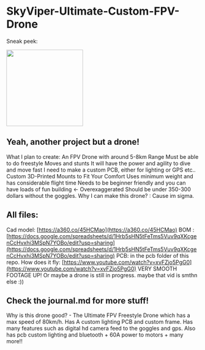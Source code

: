 # SkyViper-Ultimate-Custom-FPV-Drone
Sneak peek:

<img src="https://hc-cdn.hel1.your-objectstorage.com/s/v3/767862e66947b73047b56bdae2d4226ab6450285_image.png" height="200px">

## Yeah, another project but a drone!
What I plan to create:
An FPV Drone with around 5-8km Range
Must be able to do freestyle Moves and stunts
It will have the power and agility to dive and move fast
I need to make a custom PCB, either for lighting or GPS etc..
Custom 3D-Printed Mounts to Fit Your Comfort
Uses minimum weight and has considerable flight time
Needs to be beginner friendly and you can have loads of fun building <- Overexaggerated
Should be under 350-300 dollars without the goggles.
Why I can make this drone? : Cause im sigma.

## All files:
Cad model: [https://a360.co/45HCMao](https://a360.co/45HCMao)
BOM : [https://docs.google.com/spreadsheets/d/1Hrb5sHN5tFeTms5Vuv9qXKcgenCcHvxhi3MSpN7YOBo/edit?usp=sharing](https://docs.google.com/spreadsheets/d/1Hrb5sHN5tFeTms5Vuv9qXKcgenCcHvxhi3MSpN7YOBo/edit?usp=sharing)
PCB: in the pcb folder of this repo.
How does it fly: [https://www.youtube.com/watch?v=xvFZjo5PgG0](https://www.youtube.com/watch?v=xvFZjo5PgG0)
VERY SMOOTH FOOTAGE UP!
Or maybe a drone is still in progress. maybe that vid is smthn else :))

## Check the journal.md for more stuff!

Why is this drone good? - The Ultimate FPV Freestyle Drone which has a max speed of 80km/h. Has A custom lighting PCB and custom frame. Has many features such as digital hd camera feed to the goggles and gps. Also has pcb custom lighting and bluetooth + 60A power to motors + many more!!
